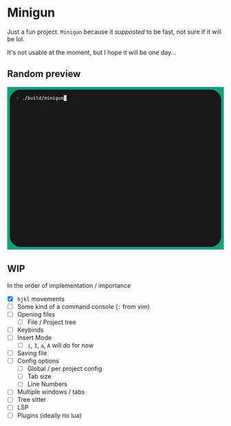 # Minigun

Just a fun project. `Minigun` because it _supposted_ to be fast, not sure if it will be lol.

It's not usable at the moment, but I hope it will be one day...

## Random preview

![Demo gif](./demo/base.gif)

## WIP

In the order of implementation / importance

- [x] `hjkl` movements
- [ ] Some kind of a command console (`:` from vim)
- [ ] Opening files
  - [ ] File / Project tree
- [ ] Keybinds
- [ ] Insert Mode
  - [ ] `i`, `I`, `a`, `A` will do for now
- [ ] Saving file
- [ ] Config options
  - [ ] Global / per project config
  - [ ] Tab size
  - [ ] Line Numbers
- [ ] Multiple windows / tabs
- [ ] Tree sitter
- [ ] LSP
- [ ] Plugins (ideally no lua)
